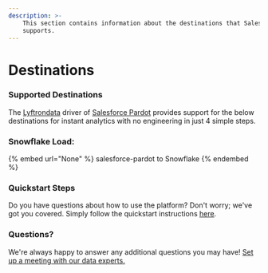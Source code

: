 ```yaml
---
description: >-
    This section contains information about the destinations that Salesforce Pardot
    supports.
---
```


# Destinations

### Supported Destinations

The [Lyftrondata](https://www.lyftrondata.com/) driver of [Salesforce Pardot](None) provides support for the below destinations for instant analytics with no engineering in just 4 simple steps.

### Snowflake Load:

{% embed url="None" %}
salesforce-pardot to Snowflake
{% endembed %}

### Quickstart Steps

Do you have questions about how to use the platform? Don't worry; we've got you covered. Simply follow the quickstart instructions [here](README.md).

### Questions? <a href="#questions" id="questions"></a>

We're always happy to answer any additional questions you may have! [Set up a meeting with our data experts.](https://www.lyftrondata.com/book-a-meeting/)
